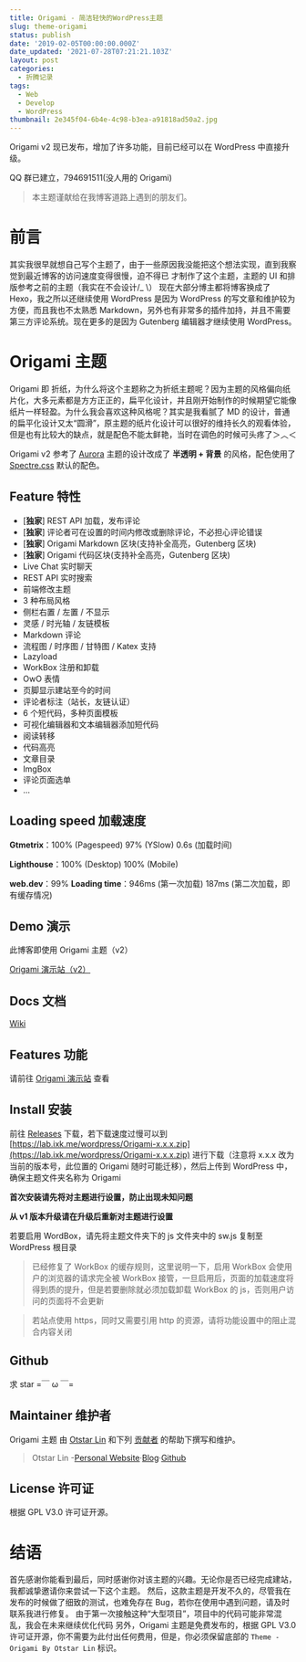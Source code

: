 ```yaml
---
title: Origami - 简洁轻快的WordPress主题
slug: theme-origami
status: publish
date: '2019-02-05T00:00:00.000Z'
date_updated: '2021-07-28T07:21:21.103Z'
layout: post
categories:
  - 折腾记录
tags:
  - Web
  - Develop
  - WordPress
thumbnail: 2e345f04-6b4e-4c98-b3ea-a91818ad50a2.jpg
---
```

Origami v2 现已发布，增加了许多功能，目前已经可以在 WordPress 中直接升级。

QQ 群已建立，794691511(没人用的 Origami)

> 本主题谨献给在我博客道路上遇到的朋友们。

# 前言

其实我很早就想自己写个主题了，由于一些原因我没能把这个想法实现，直到我察觉到最近博客的访问速度变得很慢，迫不得已 才制作了这个主题，主题的 UI 和排版参考之前的主题（我实在不会设计/\_ \\） 现在大部分博主都将博客换成了 Hexo，我之所以还继续使用 WordPress 是因为 WordPress 的写文章和维护较为方便，而且我也不太熟悉 Markdown，另外也有非常多的插件加持，并且不需要第三方评论系统。现在更多的是因为 Gutenberg 编辑器才继续使用 WordPress。

# Origami 主题

Origami 即 折纸，为什么将这个主题称之为折纸主题呢？因为主题的风格偏向纸片化，大多元素都是方方正正的，扁平化设计，并且刚开始制作的时候期望它能像纸片一样轻盈。为什么我会喜欢这种风格呢？其实是我看腻了 MD 的设计，普通的扁平化设计又太“圆滑”，原主题的纸片化设计可以很好的维持长久的观看体验，但是也有比较大的缺点，就是配色不能太鲜艳，当时在调色的时候可头疼了＞︿＜

Origami v2 参考了 [Aurora](https://github.com/chanshiyucx/aurora) 主题的设计改成了 **半透明 + 背景** 的风格，配色使用了 [Spectre.css](https://picturepan2.github.io/spectre/) 默认的配色。

## Feature 特性

- \[**独家**\] REST API 加载，发布评论
- \[**独家**\] 评论者可在设置的时间内修改或删除评论，不必担心评论错误
- \[**独家**\] Origami Markdown 区块(支持补全高亮，Gutenberg 区块)
- \[**独家**\] Origami 代码区块(支持补全高亮，Gutenberg 区块)
- Live Chat 实时聊天
- REST API 实时搜索
- 前端修改主题
- 3 种布局风格
- 侧栏右置 / 左置 / 不显示
- 灵感 / 时光轴 / 友链模板
- Markdown 评论
- 流程图 / 时序图 / 甘特图 / Katex 支持
- Lazyload
- WorkBox 注册和卸载
- OwO 表情
- 页脚显示建站至今的时间
- 评论者标注（站长，友链认证）
- 6 个短代码，多种页面模板
- 可视化编辑器和文本编辑器添加短代码
- 阅读转移
- 代码高亮
- 文章目录
- ImgBox
- 评论页面选单
- …

## Loading speed 加载速度

**Gtmetrix**：100% (Pagespeed) 97% (YSlow) 0.6s (加载时间)

**Lighthouse**：100% (Desktop) 100% (Mobile)

**web.dev**：99% **Loading time**：946ms (第一次加载) 187ms (第二次加载，即有缓存情况)

## Demo 演示

此博客即使用 Origami 主题（v2）

[Origami 演示站（v2）](https://origami.ixk.me)

## Docs 文档

[Wiki](https://doc.ixk.me/origami/)

## Features 功能

请前往 [Origami 演示站](https://origami.ixk.me/) 查看

## Install 安装

前往 [Releases](https://github.com/syfxlin/origami/releases) 下载，若下载速度过慢可以到 [https://lab.ixk.me/wordpress/Origami-x.x.x.zip](https://lab.ixk.me/wordpress/Origami-x.x.x.zip) 进行下载（注意将 x.x.x 改为当前的版本号，此位置的 Origami 随时可能迁移），然后上传到 WordPress 中，确保主题文件夹名称为 Origami

**首次安装请先将对主题进行设置，防止出现未知问题**

**从 v1 版本升级请在升级后重新对主题进行设置**

若要启用 WordBox，请先将主题文件夹下的 js 文件夹中的 sw.js 复制至 WordPress 根目录

> 已经修复了 WorkBox 的缓存规则，这里说明一下，启用 WorkBox 会使用户的浏览器的请求完全被 WorkBox 接管，一旦启用后，页面的加载速度将得到质的提升，但是若要删除就必须加载卸载 WorkBox 的 js，否则用户访问的页面将不会更新

> 若站点使用 https，同时又需要引用 http 的资源，请将功能设置中的阻止混合内容关闭

## Github

求 star =￣ ω ￣=

## Maintainer 维护者

Origami 主题 由 [Otstar Lin](https://ixk.me/) 和下列 [贡献者](https://github.com/syfxlin/origami/graphs/contributors) 的帮助下撰写和维护。

> Otstar Lin -[Personal Website](https://ixk.me/)·[Blog](https://blog.ixk.me/)·[Github](https://github.com/syfxlin)

## License 许可证

根据 GPL V3.0 许可证开源。

# 结语

首先感谢你能看到最后，同时感谢你对该主题的兴趣。无论你是否已经完成建站，我都诚挚邀请你来尝试一下这个主题。 然后，这款主题是开发不久的，尽管我在发布的时候做了细致的测试，也难免存在 Bug，若你在使用中遇到问题，请及时联系我进行修复。 由于第一次接触这种“大型项目”，项目中的代码可能非常混乱，我会在未来继续优化代码 另外，Origami 主题是免费发布的，根据 GPL V3.0 许可证开源，你不需要为此付出任何费用，但是，你必须保留底部的 `Theme - Origami By Otstar Lin` 标识。
